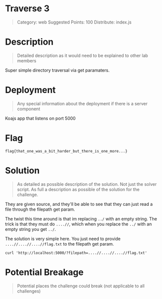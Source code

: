 # Traverse 3

> Category: web
> Suggested Points: 100
> Distribute: index.js

# Description
> Detailed description as it would need to be explained to other lab members

Super simple directory traversal via get paramaters.

# Deployment
> Any special information about the deployment if there is a server component

Koajs app that listens on port 5000

# Flag

`flag{that_one_was_a_bit_harder_but_there_is_one_more...}`

# Solution
> As detailed as possible description of the solution. Not just the solver script. As full a description as possible of the solution for the challenge.

They are given source, and they'll be able to see that they can just read a file through the filepath get param.

The twist this time around is that im replacing `../` with an empty string. The trick is that they must do `....//`, which when 
you replace the `../` with an empty string you get `../`.

The solution is very simple here. You just need to provide `....//....//....//flag.txt` to the filepath get param.

`curl 'http://localhost:5000/?filepath=....//....//....//flag.txt'`


# Potential Breakage
> Potential places the challenge could break (not applicable to all challenges)

